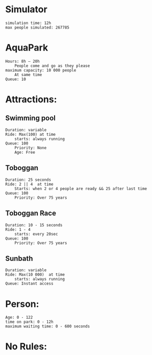 # Simulator
	simulation time: 12h
	max people simulated: 267785

# AquaPark
	Hours: 8h – 20h
		People come and go as they please
	maximum capacity: 10 000 people
		At same time
	Queue: 10

# Attractions:
## Swimming pool
	Duration: variable
	Ride: Max(100) at time
		starts: always running
	Queue: 100
		Priority: None
		Age: Free
## Toboggan
	Duration: 25 seconds
	Ride: 2 || 4  at time
		Starts: when 2 or 4 people are ready && 25 after last time
	Queue: 100
		Priority: Over 75 years
## Toboggan Race
	Duration: 10 - 15 seconds
	Ride: 1 - 4
		starts: every 20sec
	Queue: 100
		Priority: Over 75 years
## Sunbath
	Duration: variable
	Ride: Max(10 000)  at time
		starts: always running
	Queue: Instant access
# Person:
	Age: 0 - 122
	time on park: 0 - 12h
	maximum waiting time: 0 - 600 seconds

# No Rules:
